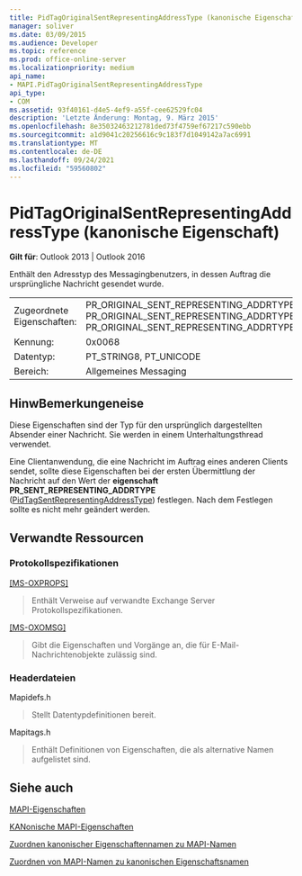 ```yaml
---
title: PidTagOriginalSentRepresentingAddressType (kanonische Eigenschaft)
manager: soliver
ms.date: 03/09/2015
ms.audience: Developer
ms.topic: reference
ms.prod: office-online-server
ms.localizationpriority: medium
api_name:
- MAPI.PidTagOriginalSentRepresentingAddressType
api_type:
- COM
ms.assetid: 93f40161-d4e5-4ef9-a55f-cee62529fc04
description: 'Letzte Änderung: Montag, 9. März 2015'
ms.openlocfilehash: 8e35032463212781ded73f4759ef67217c590ebb
ms.sourcegitcommit: a1d9041c20256616c9c183f7d1049142a7ac6991
ms.translationtype: MT
ms.contentlocale: de-DE
ms.lasthandoff: 09/24/2021
ms.locfileid: "59560802"
---
```

# <a name="pidtagoriginalsentrepresentingaddresstype-canonical-property"></a>PidTagOriginalSentRepresentingAddressType (kanonische Eigenschaft)

  
  
**Gilt für**: Outlook 2013 | Outlook 2016 
  
Enthält den Adresstyp des Messagingbenutzers, in dessen Auftrag die ursprüngliche Nachricht gesendet wurde.
  
|||
|:-----|:-----|
|Zugeordnete Eigenschaften:  <br/> |PR_ORIGINAL_SENT_REPRESENTING_ADDRTYPE, PR_ORIGINAL_SENT_REPRESENTING_ADDRTYPE_A, PR_ORIGINAL_SENT_REPRESENTING_ADDRTYPE_W  <br/> |
|Kennung:  <br/> |0x0068  <br/> |
|Datentyp:  <br/> |PT_STRING8, PT_UNICODE  <br/> |
|Bereich:  <br/> |Allgemeines Messaging  <br/> |
   
## <a name="remarks"></a>HinwBemerkungeneise

Diese Eigenschaften sind der Typ für den ursprünglich dargestellten Absender einer Nachricht. Sie werden in einem Unterhaltungsthread verwendet.
  
Eine Clientanwendung, die eine Nachricht im Auftrag eines anderen Clients sendet, sollte diese Eigenschaften bei der ersten Übermittlung der Nachricht auf den Wert der **eigenschaft PR_SENT_REPRESENTING_ADDRTYPE** ([PidTagSentRepresentingAddressType](pidtagsentrepresentingaddresstype-canonical-property.md)) festlegen. Nach dem Festlegen sollte es nicht mehr geändert werden.
  
## <a name="related-resources"></a>Verwandte Ressourcen

### <a name="protocol-specifications"></a>Protokollspezifikationen

[[MS-OXPROPS]](https://msdn.microsoft.com/library/f6ab1613-aefe-447d-a49c-18217230b148%28Office.15%29.aspx)
  
> Enthält Verweise auf verwandte Exchange Server Protokollspezifikationen.
    
[[MS-OXOMSG]](https://msdn.microsoft.com/library/daa9120f-f325-4afb-a738-28f91049ab3c%28Office.15%29.aspx)
  
> Gibt die Eigenschaften und Vorgänge an, die für E-Mail-Nachrichtenobjekte zulässig sind.
    
### <a name="header-files"></a>Headerdateien

Mapidefs.h
  
> Stellt Datentypdefinitionen bereit.
    
Mapitags.h
  
> Enthält Definitionen von Eigenschaften, die als alternative Namen aufgelistet sind.
    
## <a name="see-also"></a>Siehe auch



[MAPI-Eigenschaften](mapi-properties.md)
  
[KANonische MAPI-Eigenschaften](mapi-canonical-properties.md)
  
[Zuordnen kanonischer Eigenschaftennamen zu MAPI-Namen](mapping-canonical-property-names-to-mapi-names.md)
  
[Zuordnen von MAPI-Namen zu kanonischen Eigenschaftsnamen](mapping-mapi-names-to-canonical-property-names.md)

